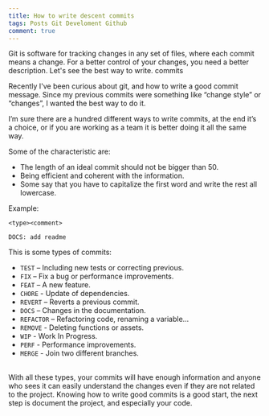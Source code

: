 ```yaml
---
title: How to write descent commits
tags: Posts Git Develoment Github
comment: true
---
```


Git is software for tracking changes in any set of files, where each commit means a change. For a better control of your changes, you need a better description. Let's see the best way to write. commits
 
<!--more-->

Recently I've been curious about git, and how to write a good commit message. Since my previous commits were something like “change style” or “changes”, I wanted the best way to do it.

I’m sure there are a hundred different ways to write commits, at the end it’s a choice, or if you are working as a team it is better doing it all the same way.

Some of the characteristic are: 

- The length of an ideal commit should not be bigger than 50.
- Being efficient and coherent with the information.
- Some say that you have to capitalize the first word and write the rest all lowercase.


Example:
```
<type><comment>

DOCS: add readme
```

This is some types of commits:

- `TEST` – Including new tests or correcting previous.
- `FIX` – Fix a bug or performance improvements.
- `FEAT` – A new feature.
- `CHORE` - Update of dependencies.
- `REVERT` – Reverts a previous commit.
- `DOCS` – Changes in the documentation.
- `REFACTOR` – Refactoring code, renaming a variable…
- `REMOVE` - Deleting functions or assets.
- `WIP` - Work In Progress.
- `PERF` - Performance improvements.
- `MERGE` - Join two different branches.

<br>
With all these types, your commits will have enough information and anyone who sees it can easily understand the changes even if they are not related to the project. 
Knowing how to write good commits is a good start, the next step is document the project, and especially your code. 
